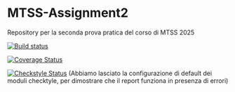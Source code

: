 # MTSS-Assignment2
Repository per la seconda prova pratica del corso di MTSS 2025

[![Build status](https://github.com/unrealyozora/MTSS-Assignment2/actions/workflows/build%20and%20report.yml/badge.svg)](https://github.com/unrealyozora/MTSS-Assignment2/actions/workflows/build%20and%20report.yml)

[![Coverage Status](https://coveralls.io/repos/github/unrealyozora/MTSS-Assignment2/badge.svg?branch=develop)](https://coveralls.io/github/unrealyozora/MTSS-Assignment2?branch=develop)

[![Checkstyle Status](https://img.shields.io/badge/code%20quality-checkstyle-brightgreen.svg)](https://unrealyozora.github.io/MTSS-Assignment2/checkstyle.html)
(Abbiamo lasciato la configurazione di default dei moduli checktyle, per dimostrare che il report funziona in presenza di errori)



